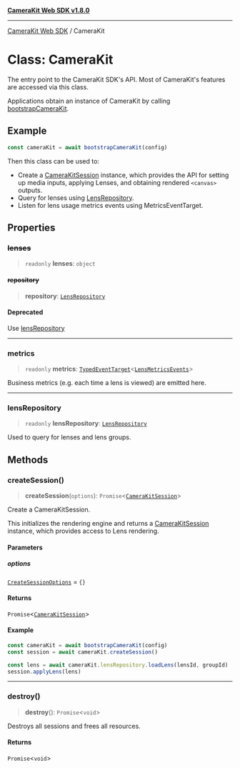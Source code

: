 [**CameraKit Web SDK v1.8.0**](../README.md)

***

[CameraKit Web SDK](../globals.md) / CameraKit

# Class: CameraKit

The entry point to the CameraKit SDK's API. Most of CameraKit's features are accessed via this class.

Applications obtain an instance of CameraKit by calling [bootstrapCameraKit](../functions/bootstrapCameraKit.md).

## Example

```ts
const cameraKit = await bootstrapCameraKit(config)
```

Then this class can be used to:
- Create a [CameraKitSession](CameraKitSession.md) instance, which provides the API for setting up media inputs, applying Lenses,
and obtaining rendered `<canvas>` outputs.
- Query for lenses using [LensRepository](LensRepository.md).
- Listen for lens usage metrics events using MetricsEventTarget.

## Properties

### ~~lenses~~

> `readonly` **lenses**: `object`

#### ~~repository~~

> **repository**: [`LensRepository`](LensRepository.md)

#### Deprecated

Use [lensRepository](CameraKit.md#lensrepository)

***

### metrics

> `readonly` **metrics**: [`TypedEventTarget`](TypedEventTarget.md)\<[`LensMetricsEvents`](../type-aliases/LensMetricsEvents.md)\>

Business metrics (e.g. each time a lens is viewed) are emitted here.

***

### lensRepository

> `readonly` **lensRepository**: [`LensRepository`](LensRepository.md)

Used to query for lenses and lens groups.

## Methods

### createSession()

> **createSession**(`options`): `Promise`\<[`CameraKitSession`](CameraKitSession.md)\>

Create a CameraKitSession.

This initializes the rendering engine and returns a [CameraKitSession](CameraKitSession.md) instance, which provides access
to Lens rendering.

#### Parameters

##### options

[`CreateSessionOptions`](../interfaces/CreateSessionOptions.md) = `{}`

#### Returns

`Promise`\<[`CameraKitSession`](CameraKitSession.md)\>

#### Example

```ts
const cameraKit = await bootstrapCameraKit(config)
const session = await cameraKit.createSession()

const lens = await cameraKit.lensRepository.loadLens(lensId, groupId)
session.applyLens(lens)
```

***

### destroy()

> **destroy**(): `Promise`\<`void`\>

Destroys all sessions and frees all resources.

#### Returns

`Promise`\<`void`\>
